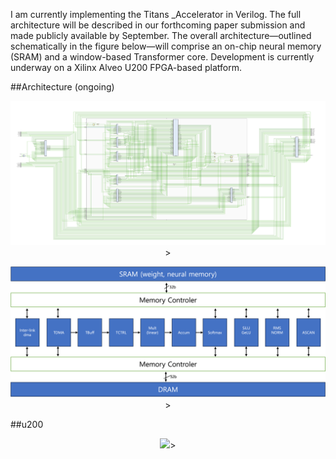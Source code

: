 I am currently implementing the Titans _Accelerator in Verilog.
The full architecture will be described in our forthcoming paper submission and made publicly available by September.
The overall architecture—outlined schematically in the figure below—will comprise an on-chip neural memory (SRAM) and a window-based Transformer core.
Development is currently underway on a Xilinx Alveo U200 FPGA-based platform.

##Architecture (ongoing)
<p align="center">
  <img src="top_arch.png" width="1000" >>
</p>

<p align="center">
  <img src="arch.png" width="1000" >>
</p>

##u200 
<p align="center">
  <img src="u200.png" width="1000" >>
</p>
